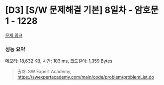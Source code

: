 # [D3] [S/W 문제해결 기본] 8일차 - 암호문1 - 1228 

[문제 링크](https://swexpertacademy.com/main/code/problem/problemDetail.do?contestProbId=AV14w-rKAHACFAYD) 

### 성능 요약

메모리: 18,632 KB, 시간: 103 ms, 코드길이: 1,359 Bytes



> 출처: SW Expert Academy, https://swexpertacademy.com/main/code/problem/problemList.do